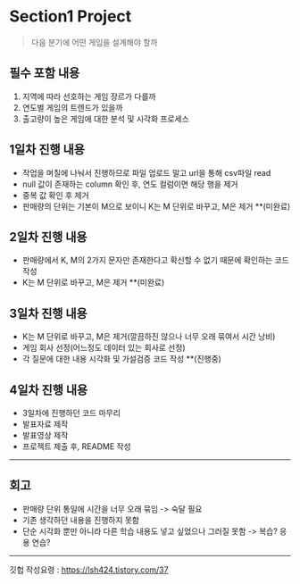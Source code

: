 # Section1 Project

> 다음 분기에 어떤 게임을 설계해야 할까

## 필수 포함 내용

1. 지역에 따라 선호하는 게임 장르가 다를까
2. 연도별 게임의 트렌드가 있을까
3. 출고량이 높은 게임에 대한 분석 및 시각화 프로세스

## 1일차 진행 내용

* 작업을 며칠에 나눠서 진행하므로 파일 업로드 말고 url을 통해 csv파일 read
* null 값이 존재하는 column 확인 후, 연도 컬럼이면 해당 행을 제거
* 중복 값 확인 후 제거
* 판매량의 단위는 기본이 M으로 보이니 K는 M 단위로 바꾸고, M은 제거 **(미완료)

## 2일차 진행 내용 

* 판매량에서 K, M의 2가지 문자만 존재한다고 확신할 수 없기 때문에 확인하는 코드 작성
* K는 M 단위로 바꾸고, M은 제거 **(미완료)

## 3일차 진행 내용

* K는 M 단위로 바꾸고, M은 제거(깔끔하진 않으나 너무 오래 묶여서 시간 낭비)
* 게임 회사 선정(어느정도 데이터 있는 회사로 선정)
* 각 질문에 대한 내용 시각화 및 가설검증 코드 작성 **(진행중)

## 4일차 진행 내용

* 3일차에 진행하던 코드 마무리
* 발표자료 제작
* 발표영상 제작
* 프로젝트 제출 후, README 작성

---

## 회고

* 판매량 단위 통일에 시간을 너무 오래 묶임 -> 숙달 필요
* 기존 생각하던 내용을 진행하지 못함
* 단순 시각화 뿐만 아니라 다른 학습 내용도 넣고 싶었으나 그러질 못함 -> 복습? 응용 연습?

---
깃헙 작성요령
: https://lsh424.tistory.com/37
